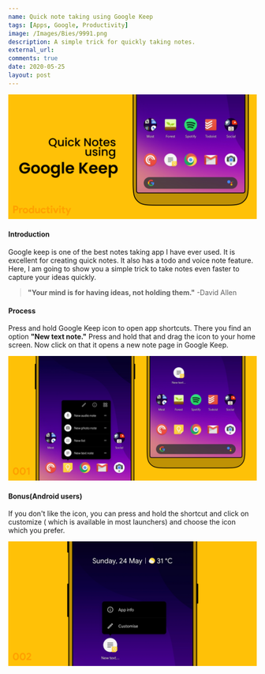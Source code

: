 ```yaml
---
name: Quick note taking using Google Keep
tags: [Apps, Google, Productivity]
image: /Images/Bies/9991.png
description: A simple trick for quickly taking notes.
external_url:
comments: true
date: 2020-05-25
layout: post
---
```


![alt text](/Images/Bies/9991.png "1")

#### **Introduction**

Google keep is one of the best notes taking app I have ever used. It is excellent for creating quick notes. It also has a todo and voice note feature. Here, I am going to show you a simple trick to take notes even faster to capture your ideas quickly.

> **"Your mind is for having ideas, not holding them."** -David Allen


#### **Process**

Press and hold Google Keep icon to open app shortcuts. There you find an option **"New text note."** Press and hold that and drag the icon to your home screen. Now click on that it opens a new note page in Google Keep.

![alt text](/Images/Bies/9991-1.jpg "2")


#### **Bonus(Android users)**

If you don't like the icon, you can press and hold the shortcut and click on customize ( which is available in most launchers) and choose the icon which you prefer.

![alt text](/Images/Bies/9991-2.png "3")